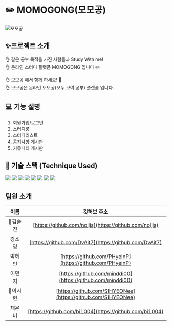 # ✏️ MOMOGONG(모모공) 
![모모공](https://user-images.githubusercontent.com/103248831/219248209-940b3903-d80e-4abc-80d6-44059b1ff76b.png)
## ✨프로젝트 소개
👌 같은 공부 목적을 가진 사람들과 Study With me! <br>
👌 온라인 스터디 플랫폼 MOMOGONG 입니다 ✏️

👌 모모공 에서 함께 하세요! 📝 <br>
👌 모모공은 온라인 모모공(모두 모여 공부) 플랫폼 입니다.

## 💻 기능 설명
1. 회원가입/로그인
2. 스터디룸
3. 스터디리스트
4. 공지사항 게시판
5. 커뮤니티 게시판


## 🔨 기술 스택 (Technique Used)

<p>
<img src="https://img.shields.io/badge/Spring-6DB33F?style=for-the-badge&logo=Spring&logoColor=green">
<img src="https://img.shields.io/badge/mysql-4479A1?style=for-the-badge&logo=mysql&logoColor=white"> 
<img src="https://img.shields.io/badge/html5-E34F26?style=for-the-badge&logo=html5&logoColor=white"> 
<img src="https://img.shields.io/badge/css-1572B6?style=for-the-badge&logo=css3&logoColor=white"> 
<img src="https://img.shields.io/badge/javascript-F7DF1E?style=for-the-badge&logo=javascript&logoColor=black">
<img src="https://img.shields.io/badge/Apache Tomcat-F8DC75?style=for-the-badge&logo=apachetomcat&logoColor=black"> 
<img src="https://img.shields.io/badge/github-181717?style=for-the-badge&logo=github&logoColor=white">
<img src="https://img.shields.io/badge/git-F05032?style=for-the-badge&logo=git&logoColor=white">
</p>

## 팀원 소개

|   이름   |                        깃허브 주소                         | 
| :------: | :--------------------------------------------------------: | 
|  🌱김솔진  | [https://github.com/noljis](https://github.com/noljis)   | 
|  강소영  | [https://github.com/DvAit7](https://github.com/DvAit7)     | 
|  박혜인  | [https://github.com/PHyeinP](https://github.com/PHyeinP) |
|  이민지  | [https://github.com/minddi00](https://github.com/minddi00) |
|  🍋이시현  | [https://github.com/SIHYEONee](https://github.com/SIHYEONee) |
|  채은비  | [https://github.com/bi1004](https://github.com/bi1004) |
